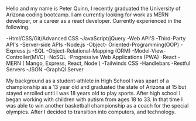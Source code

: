 Hello and my name is Peter Quinn, I recently graduated the University of Arizona coding bootcamp. I am currently looking for work as MERN developer, or a career as 
a react developer. Currently experienced in the following.


-Html/CSS/Git/Advanced CSS
-JavaScript/jQuery
-Web API'S
-Third-Party API's
-Server-side APIs
-Node.js
-Object- Oriented-Programming(OOP)
-Express.js
-SQL
-Object-Relational-Mapping (ORM)
-Model-View-Controller(MVC)
-NoSQL
-Progressive Web Applications (PWA)
-React
-MERN ( Mango, Express, React, Node )
-Tailwinds CSS
-Handlebars
-Restful Servers
-JSON
-GraphQl Server

My background as a student-athlete in High School I was apart of a championship as a 13 year old and graduated the state of Arizona at 15 but stayed enrolled until I was 18 years old to play sports. After high school I began working with children with autism from ages 18 to 33. In that time I was able to win another basketball championship as a coach for the special olympics. After I decided to transition into computers, and technology.




